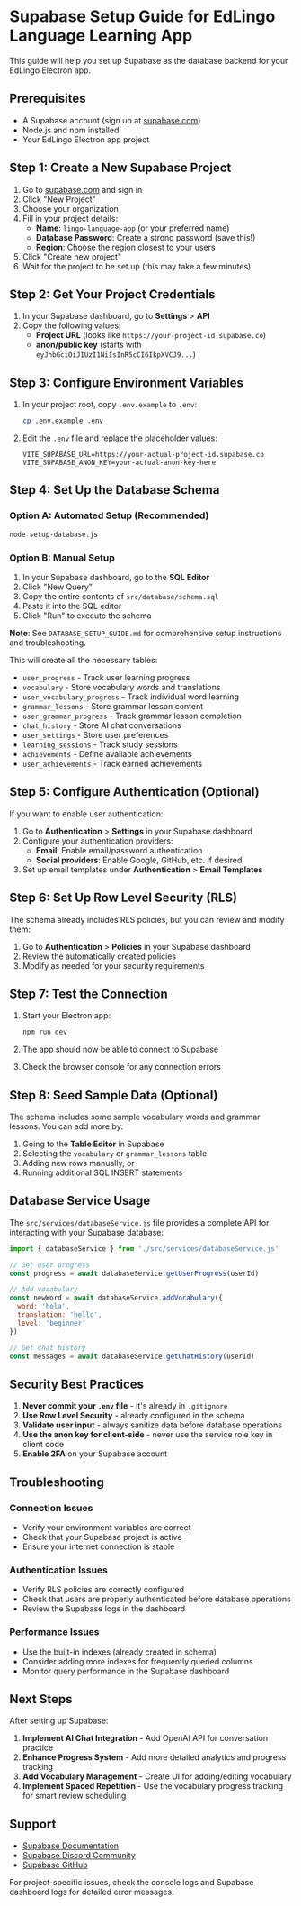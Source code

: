 # Supabase Setup Guide for EdLingo Language Learning App

This guide will help you set up Supabase as the database backend for your EdLingo Electron app.

## Prerequisites

- A Supabase account (sign up at [supabase.com](https://supabase.com))
- Node.js and npm installed
- Your EdLingo Electron app project

## Step 1: Create a New Supabase Project

1. Go to [supabase.com](https://supabase.com) and sign in
2. Click "New Project"
3. Choose your organization
4. Fill in your project details:
   - **Name**: `lingo-language-app` (or your preferred name)
   - **Database Password**: Create a strong password (save this!)
   - **Region**: Choose the region closest to your users
5. Click "Create new project"
6. Wait for the project to be set up (this may take a few minutes)

## Step 2: Get Your Project Credentials

1. In your Supabase dashboard, go to **Settings** > **API**
2. Copy the following values:
   - **Project URL** (looks like `https://your-project-id.supabase.co`)
   - **anon/public key** (starts with `eyJhbGciOiJIUzI1NiIsInR5cCI6IkpXVCJ9...`)

## Step 3: Configure Environment Variables

1. In your project root, copy `.env.example` to `.env`:
   ```bash
   cp .env.example .env
   ```

2. Edit the `.env` file and replace the placeholder values:
   ```env
   VITE_SUPABASE_URL=https://your-actual-project-id.supabase.co
   VITE_SUPABASE_ANON_KEY=your-actual-anon-key-here
   ```

## Step 4: Set Up the Database Schema

### Option A: Automated Setup (Recommended)
```bash
node setup-database.js
```

### Option B: Manual Setup
1. In your Supabase dashboard, go to the **SQL Editor**
2. Click "New Query"
3. Copy the entire contents of `src/database/schema.sql`
4. Paste it into the SQL editor
5. Click "Run" to execute the schema

**Note**: See `DATABASE_SETUP_GUIDE.md` for comprehensive setup instructions and troubleshooting.

This will create all the necessary tables:
- `user_progress` - Track user learning progress
- `vocabulary` - Store vocabulary words and translations
- `user_vocabulary_progress` - Track individual word learning
- `grammar_lessons` - Store grammar lesson content
- `user_grammar_progress` - Track grammar lesson completion
- `chat_history` - Store AI chat conversations
- `user_settings` - Store user preferences
- `learning_sessions` - Track study sessions
- `achievements` - Define available achievements
- `user_achievements` - Track earned achievements

## Step 5: Configure Authentication (Optional)

If you want to enable user authentication:

1. Go to **Authentication** > **Settings** in your Supabase dashboard
2. Configure your authentication providers:
   - **Email**: Enable email/password authentication
   - **Social providers**: Enable Google, GitHub, etc. if desired
3. Set up email templates under **Authentication** > **Email Templates**

## Step 6: Set Up Row Level Security (RLS)

The schema already includes RLS policies, but you can review and modify them:

1. Go to **Authentication** > **Policies** in your Supabase dashboard
2. Review the automatically created policies
3. Modify as needed for your security requirements

## Step 7: Test the Connection

1. Start your Electron app:
   ```bash
   npm run dev
   ```

2. The app should now be able to connect to Supabase
3. Check the browser console for any connection errors

## Step 8: Seed Sample Data (Optional)

The schema includes some sample vocabulary words and grammar lessons. You can add more by:

1. Going to the **Table Editor** in Supabase
2. Selecting the `vocabulary` or `grammar_lessons` table
3. Adding new rows manually, or
4. Running additional SQL INSERT statements

## Database Service Usage

The `src/services/databaseService.js` file provides a complete API for interacting with your Supabase database:

```javascript
import { databaseService } from './src/services/databaseService.js'

// Get user progress
const progress = await databaseService.getUserProgress(userId)

// Add vocabulary
const newWord = await databaseService.addVocabulary({
  word: 'hola',
  translation: 'hello',
  level: 'beginner'
})

// Get chat history
const messages = await databaseService.getChatHistory(userId)
```

## Security Best Practices

1. **Never commit your `.env` file** - it's already in `.gitignore`
2. **Use Row Level Security** - already configured in the schema
3. **Validate user input** - always sanitize data before database operations
4. **Use the anon key for client-side** - never use the service role key in client code
5. **Enable 2FA** on your Supabase account

## Troubleshooting

### Connection Issues
- Verify your environment variables are correct
- Check that your Supabase project is active
- Ensure your internet connection is stable

### Authentication Issues
- Verify RLS policies are correctly configured
- Check that users are properly authenticated before database operations
- Review the Supabase logs in the dashboard

### Performance Issues
- Use the built-in indexes (already created in schema)
- Consider adding more indexes for frequently queried columns
- Monitor query performance in the Supabase dashboard

## Next Steps

After setting up Supabase:

1. **Implement AI Chat Integration** - Add OpenAI API for conversation practice
2. **Enhance Progress System** - Add more detailed analytics and progress tracking
3. **Add Vocabulary Management** - Create UI for adding/editing vocabulary
4. **Implement Spaced Repetition** - Use the vocabulary progress tracking for smart review scheduling

## Support

- [Supabase Documentation](https://supabase.com/docs)
- [Supabase Discord Community](https://discord.supabase.com)
- [Supabase GitHub](https://github.com/supabase/supabase)

For project-specific issues, check the console logs and Supabase dashboard logs for detailed error messages.